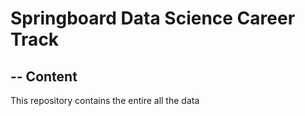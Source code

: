 # Springboard Data Science Career Track #

--
Content
--

This repository contains the entire all the data

